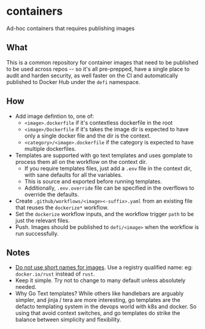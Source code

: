 # containers

Ad-hoc containers that requires publishing images

## What

This is a common repository for container images that need to be published to be used across repos -- so it's all pre-prepped, have a single place to audit and harden security, as well faster on the CI and automatically published to Docker Hub under the `defi` namespace.

## How

- Add image defintion to, one of:
  - `<image>.dockerfile` if it's contextless dockerfile in the root
  - `<image>/Dockerfile` if it's takes the image dir is expected to have only a single docker file and the dir is the context.
  - `<category>/<image>.dockerfile` if the category is expected to have multiple dockerfiles.
- Templates are supported with go text templates and uses gomplate to process them all on the workflow on the context dir.
  - If you require templates files, just add a `.env` file in the context dir, with sane defaults for all the variables.
  - This is source and exported before running templates.
  - Additionally, `.env.override` file can be specified in the overflows to override the defaults.
- Create `.github/workflows/<image><-suffix>.yaml` from an existing file that reuses the `dockerize*` workflow.
- Set the `dockerize` workflow inputs, and the workflow trigger `path` to be just the relevant files.
- Push. Images should be published to `defi/<image>` when the workflow is run successfully.

## Notes

- [Do not use short names for images](https://www.redhat.com/sysadmin/container-image-short-names). Use a registry qualified name: eg: `docker.io/rust` instead of `rust`.
- Keep it simple. Try not to change to many default unless absolutely needed.
- Why Go Text templates? While others like handlebars are arguably simpler, and jinja / tera are more interesting, go templates are the defacto templating system in the devops world with k8s and docker. So using that avoid context switches, and go templates do strike the balance between simplicity and flexibility.
